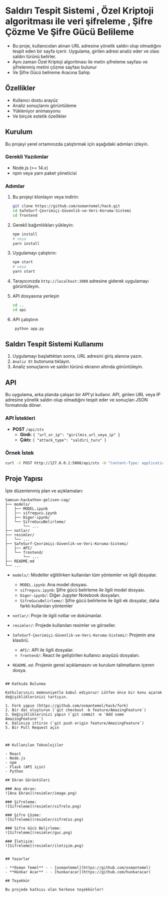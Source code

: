 
# Saldırı Tespit Sistemi , Özel Kriptoji algoritması ile veri şifreleme , Şifre Çözme Ve Şifre Gücü Belileme

- Bu proje, kullanıcıdan alınan URL adresine yönelik saldırı olup olmadığını tespit eden bir  sayfa içerir. Uygulama, girilen adresi analiz eder ve olası saldırı türünü belirler.
- Aynı zaman Özel Kriptoji algoritması ile metin şifreleme sayfası ve şifrelenmiş metini çözme sayfası bulunur
- Ve Şifre Gücü belireme Aracına Sahip
## Özellikler

- Kullanıcı dostu arayüz
- Analiz sonuçlarını görüntüleme
- Yükleniyor animasyonu
- Ve birçok estetik özellikler

## Kurulum

Bu projeyi yerel ortamınızda çalıştırmak için aşağıdaki adımları izleyin.

### Gerekli Yazılımlar

- Node.js (>= 14.x)
- npm veya yarn paket yöneticisi

### Adımlar

1. Bu projeyi klonlayın veya indirin:
   ```bash
   git clone https://github.com/osmantemel/hack.git
   cd SafeSurf-Çevrimiçi-Güvenlik-ve-Veri-Koruma-Sistemi
   cd frontend
   ```

2. Gerekli bağımlılıkları yükleyin:
   ```bash
   npm install
   # veya
   yarn install
   ```

3. Uygulamayı çalıştırın:
   ```bash
   npm start
   # veya
   yarn start
   ```
4. Tarayıcınızda `http://localhost:3000` adresine giderek uygulamayı görüntüleyin.

5. API dosyasına yerleşin
   ```bash
   cd ..
   cd api
   ```

6. API çalıştırın
   ```bash
    python app.py
   ```


## Saldırı Tespit Sistemi Kullanımı

1. Uygulamayı başlattıktan sonra, URL adresini giriş alanına yazın.
2. `Analiz Et` butonuna tıklayın.
3. Analiz sonuçlarını ve saldırı türünü ekranın altında görüntüleyin.

## API

Bu uygulama, arka planda çalışan bir API'yi kullanır. API, girilen URL veya IP adresine yönelik saldırı olup olmadığını tespit eder ve sonuçları JSON formatında döner.

### API İstekleri

- **POST** `/api/sts`
  - **Girdi:** `{ "url_or_ip": "girilmis_url_veya_ip" }`
  - **Çıktı:** `{ "attack_type": "saldiri_turu" }`

### Örnek İstek

```bash
curl -X POST http://127.0.0.1:5000/api/sts -H "Content-Type: application/json" -d '{"url_or_ip": "example.com"}'
```

## Proje Yapısı

İşte düzenlenmiş plan ve açıklamaları:

```plaintext
Samsun-hackathon-gelisen-cag/
├── models/
│   ├── MODEL.ipynb
│   ├── sifregucu.ipynb
│   ├── Diger-ipynb/
│   └── SifreGucuBelirleme/
│       └── ...
├── notlar/
├── resimler/
│   └── ...
├── SafeSurf-Çevrimiçi-Güvenlik-ve-Veri-Koruma-Sistemi/
│   ├── API/
│   └── frontend/
│       └── ...
├── README.md
└── ...
```

- `models/`: Modeller eğitilirken kullanılan tüm yöntemler ve ilgili dosyalar.
  - `MODEL.ipynb`: Ana model dosyası.
  - `sifregucu.ipynb`: Şifre gücü belirleme ile ilgili model dosyası.
  - `Diger-ipynb/`: Diğer Jupyter Notebook dosyaları.
  - `SifreGucuBelirleme/`: Şifre gücü belirleme ile ilgili ek dosyalar, daha farklı kullanılan yöntemler

- `notlar/`: Proje ile ilgili notlar ve dokümanlar.
- `resimler/`: Projede kullanılan resimler ve görseller.

- `SafeSurf-Çevrimiçi-Güvenlik-ve-Veri-Koruma-Sistemi/`: Projenin ana klasörü.
  - `API/`: API ile ilgili dosyalar.
  - `frontend/`: React ile geliştirilen kullanıcı arayüzü dosyaları.

- `README.md`: Projenin genel açıklamasını ve kurulum talimatlarını içeren dosya.
```

## Katkıda Bulunma

Katkılarınızı memnuniyetle kabul ediyoruz! Lütfen önce bir konu açarak değişikliklerinizi tartışın.

1. Fork yapın (https://github.com/osmantemel/hack/fork)
2. Bir dal oluşturun (`git checkout -b feature/AmazingFeature`)
3. Değişikliklerinizi yapın (`git commit -m 'Add some AmazingFeature'`)
4. Dalınıza ittirin (`git push origin feature/AmazingFeature`)
5. Bir Pull Request açın



## Kullanılan Teknolojiler

- React
- Node.js
- npm 
- Flask (API için)
- Python

## Ekran Görüntüleri

### Ana ekran:
![Ana Ekran](resimler/image.png)

### Şifreleme:
![Sifreleme](resimler/sifrele.png)

### Şifre Çözme:
![Sifreleme](resimler/sifreCoz.png)

### Sifre Gücü Belirleme:
![Sifreleme](resimler/guc.png)

### İletişim:
![Sifreleme](resimler/iletişim.png)


## Yazarlar

- **Osman Temel** - - [osmantemel](https://github.com/osmantemel)
- **Hünkar Acar** - - [hunkaracar](https://github.com/hunkaracar)

## Teşekkür

Bu projede katkısı olan herkese teşekkürler!
